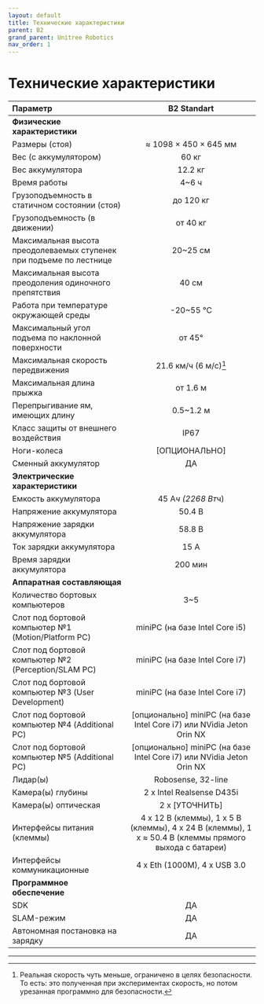 ```yaml
---
layout: default
title: Технические характеристики
parent: B2
grand_parent: Unitree Robotics
nav_order: 1
---
```


# Технические характеристики

| **Параметр**                                                        | **B2 Standart**                                                                                        |
|:--------------------------------------------------------------------|:------------------------------------------------------------------------------------------------------:|
|      **Физические характеристики**                                  |                                                                                                        |
| Размеры (стоя)                                                      | ≈ 1098 × 450 × 645 мм                                                                                  |
| Вес (с аккумулятором)                                               | 60 кг                                                                                                  |
| Вес аккумулятора                                                    | 12.2 кг                                                                                                |
| Время работы                                                        | 4~6 ч                                                                                                  |
| Грузоподъемность в статичном состоянии (стоя)                       | до 120 кг                                                                                              |
| Грузоподъемность (в движении)                                       | от 40 кг                                                                                               |
| Максимальная высота преодолеваемых ступенек при подъеме по лестнице | 20~25 см                                                                                               |
| Максимальная высота преодоления одиночного препятствия              | 40 см                                                                                                  |
| Работа при температуре окружающей среды                             | -20~55 °С                                                                                              |
| Максимальный угол подъема по наклонной поверхности                  | от 45°                                                                                                 |
| Максимальная скорость передвижения                                  | 21.6 км/ч (6 м/с)[^1]                                                                                  |
| Максимальная длина прыжка                                           | от 1.6 м                                                                                               |
| Перепрыгивание ям, имеющих длину                                    | 0.5~1.2 м                                                                                              |
| Класс защиты от внешнего воздействия                                | IP67                                                                                                   |
| Ноги-колеса                                                         | [ОПЦИОНАЛЬНО]                                                                                          |
| Сменный аккумулятор                                                 | ДА                                                                                                     |
|      **Электрические характеристики**                               |                                                                                                        |
| Емкость аккумулятора                                                | 45 А*ч (2268 Вт*ч)                                                                                     |
| Напряжение аккумулятора                                             | 50.4 В                                                                                                 |
| Напряжение зарядки аккумулятора                                     | 58.8 В                                                                                                 |
| Ток зарядки аккумулятора                                            | 15 А                                                                                                   |
| Время зарядки аккумулятора                                          | 200 мин                                                                                                |
|      **Аппаратная составляющая**                                    |                                                                                                        |
| Количество бортовых компьютеров                                     | 3~5                                                                                                    |
| Слот под бортовой компьютер №1 (Motion/Platform PC)                 | miniPC (на базе Intel Core i5)                                                                         |
| Слот под бортовой компьютер №2 (Perception/SLAM PC)                 | miniPC (на базе Intel Core i7)                                                                         |
| Слот под бортовой компьютер №3 (User Development)                   | miniPC (на базе Intel Core i7)                                                                         |
| Слот под бортовой компьютер №4 (Additional PC)                      | [опционально] miniPC (на базе Intel Core i7) или NVidia Jeton Orin NX                                  |
| Слот под бортовой компьютер №5 (Additional PC)                      | [опционально] miniPC (на базе Intel Core i7) или NVidia Jeton Orin NX                                  |
| Лидар(ы)                                                            | Robosense, 32-line                                                                                     |
| Камера(ы) глубины                                                   | 2 x Intel Realsense D435i                                                                              |
| Камера(ы) оптическая                                                | 2 x [УТОЧНИТЬ]                                                                                         |
| Интерфейсы питания (клеммы)                                         | 4 x 12 В (клеммы), 1 x 5 В (клеммы), 4 x 24 В (клеммы), 1 x ≈ 50.4 В (клеммы прямого выхода с батареи) |
| Интерфейсы коммуникационные                                         | 4 x Eth (1000M), 4 x USB 3.0                                                                           |
|      **Программное обеспечение**                                    |                                                                                                        |
| SDK                                                                 | ДА                                                                                                     |
| SLAM-режим                                                          | ДА                                                                                                     |
| Автономная постановка на зарядку                                    | ДА                                                                                                     |

--- 

[^1]: Реальная скорость чуть меньше, ограничено в целях безопасности. То есть: это полученная при экспериментах скорость, но потом урезанная программно для безопасности.

